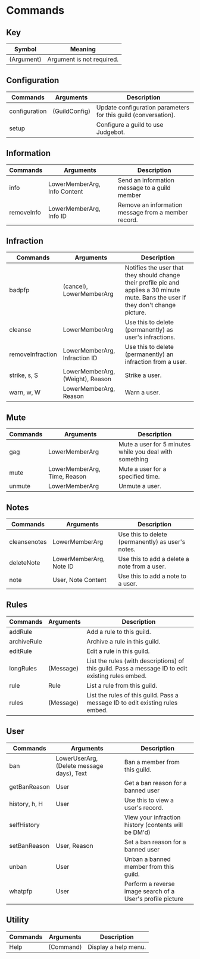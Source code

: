 # Commands

## Key 
| Symbol      | Meaning                        |
| ----------- | ------------------------------ |
| (Argument)  | Argument is not required.      |

## Configuration
| Commands      | Arguments     | Description                                                    |
| ------------- | ------------- | -------------------------------------------------------------- |
| configuration | (GuildConfig) | Update configuration parameters for this guild (conversation). |
| setup         |               | Configure a guild to use Judgebot.                             |

## Information
| Commands   | Arguments                    | Description                                         |
| ---------- | ---------------------------- | --------------------------------------------------- |
| info       | LowerMemberArg, Info Content | Send an information message to a guild member       |
| removeInfo | LowerMemberArg, Info ID      | Remove an information message from a member record. |

## Infraction
| Commands         | Arguments                        | Description                                                                                                                           |
| ---------------- | -------------------------------- | ------------------------------------------------------------------------------------------------------------------------------------- |
| badpfp           | (cancel), LowerMemberArg         | Notifies the user that they should change their profile pic and applies a 30 minute mute. Bans the user if they don't change picture. |
| cleanse          | LowerMemberArg                   | Use this to delete (permanently) as user's infractions.                                                                               |
| removeInfraction | LowerMemberArg, Infraction ID    | Use this to delete (permanently) an infraction from a user.                                                                           |
| strike, s, S     | LowerMemberArg, (Weight), Reason | Strike a user.                                                                                                                        |
| warn, w, W       | LowerMemberArg, Reason           | Warn a user.                                                                                                                          |

## Mute
| Commands | Arguments                    | Description                                             |
| -------- | ---------------------------- | ------------------------------------------------------- |
| gag      | LowerMemberArg               | Mute a user for 5 minutes while you deal with something |
| mute     | LowerMemberArg, Time, Reason | Mute a user for a specified time.                       |
| unmute   | LowerMemberArg               | Unmute a user.                                          |

## Notes
| Commands     | Arguments               | Description                                       |
| ------------ | ----------------------- | ------------------------------------------------- |
| cleansenotes | LowerMemberArg          | Use this to delete (permanently) as user's notes. |
| deleteNote   | LowerMemberArg, Note ID | Use this to add a delete a note from a user.      |
| note         | User, Note Content      | Use this to add a note to a user.                 |

## Rules
| Commands    | Arguments | Description                                                                                       |
| ----------- | --------- | ------------------------------------------------------------------------------------------------- |
| addRule     |           | Add a rule to this guild.                                                                         |
| archiveRule |           | Archive a rule in this guild.                                                                     |
| editRule    |           | Edit a rule in this guild.                                                                        |
| longRules   | (Message) | List the rules (with descriptions) of this guild. Pass a message ID to edit existing rules embed. |
| rule        | Rule      | List a rule from this guild.                                                                      |
| rules       | (Message) | List the rules of this guild. Pass a message ID to edit existing rules embed.                     |

## User
| Commands      | Arguments                                 | Description                                                |
| ------------- | ----------------------------------------- | ---------------------------------------------------------- |
| ban           | LowerUserArg, (Delete message days), Text | Ban a member from this guild.                              |
| getBanReason  | User                                      | Get a ban reason for a banned user                         |
| history, h, H | User                                      | Use this to view a user's record.                          |
| selfHistory   |                                           | View your infraction history (contents will be DM'd)       |
| setBanReason  | User, Reason                              | Set a ban reason for a banned user                         |
| unban         | User                                      | Unban a banned member from this guild.                     |
| whatpfp       | User                                      | Perform a reverse image search of a User's profile picture |

## Utility
| Commands | Arguments | Description          |
| -------- | --------- | -------------------- |
| Help     | (Command) | Display a help menu. |

